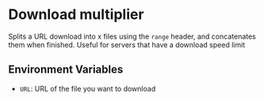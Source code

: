# Download multiplier

Splits a URL download into x files using the `range` header, and concatenates them when finished. Useful for servers that have a download speed limit

## Environment Variables

- `URL`: URL of the file you want to download